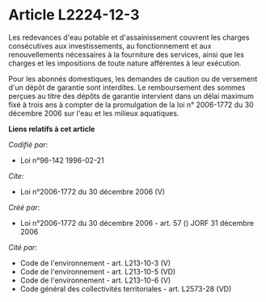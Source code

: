 # Article L2224-12-3

Les redevances d'eau potable et d'assainissement couvrent les charges consécutives aux investissements, au fonctionnement et
aux renouvellements nécessaires à la fourniture des services, ainsi que les charges et les impositions de toute nature
afférentes à leur exécution. 

Pour les abonnés domestiques, les demandes de caution ou de versement d'un dépôt de garantie sont interdites. Le
remboursement des sommes perçues au titre des dépôts de garantie intervient dans un délai maximum fixé à trois ans à compter
de la promulgation de la loi n° 2006-1772 du 30 décembre 2006 sur l'eau et les milieux aquatiques.

**Liens relatifs à cet article**

_Codifié par_:

  - Loi n°96-142 1996-02-21

_Cite_:

  - Loi n°2006-1772 du 30 décembre 2006 (V)

_Créé par_:

  - Loi n°2006-1772 du 30 décembre 2006 - art. 57 () JORF 31 décembre 2006

_Cité par_:

  - Code de l'environnement - art. L213-10-3 (V)
  - Code de l'environnement - art. L213-10-5 (VD)
  - Code de l'environnement - art. L213-10-6 (V)
  - Code général des collectivités territoriales - art. L2573-28 (VD)
